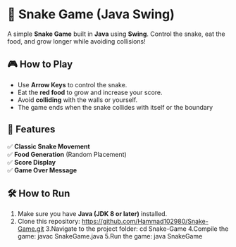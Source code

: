 # 🐍 Snake Game (Java Swing)

A simple **Snake Game** built in **Java** using **Swing**. Control the snake, eat the food, and grow longer while avoiding collisions!

## 🎮 How to Play
- Use **Arrow Keys** to control the snake.
- Eat the **red food** to grow and increase your score.
- Avoid **colliding** with the walls or yourself.
- The game ends when the snake collides with itself or the boundary

## 🚀 Features
✅ **Classic Snake Movement**  
✅ **Food Generation** (Random Placement)  
✅ **Score Display**  
✅ **Game Over Message**  

## 🛠 How to Run
1. Make sure you have **Java (JDK 8 or later)** installed.
2. Clone this repository:
   https://github.com/Hammad102980/Snake-Game.git
3.Navigate to the project folder:
cd Snake-Game
4.Compile the game:
javac SnakeGame.java
5.Run the game:
java SnakeGame
